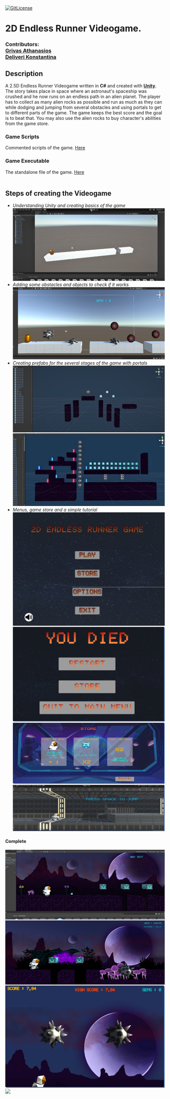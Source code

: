 <a href="https://github.com/konstantinadeliveri/2D-Endless-Runner/blob/main/LICENCE">
    <img src="https://gitlicense.com/badge/konstantinadeliveri/2D-Endless-Runner" alt="GitLicense">
</a>	

# 2D Endless Runner Videogame.
### Contributors:<br> [Grivas Athanasios](https://github.com/p17griv1)<br>[Deliveri Konstantina](https://github.com/konstantinadeliveri)

## Description
A 2.5D Endless Runner Videogame written in **C#** and created with [**Unity**](https://unity.com/).<br> The story takes place in space where an astronaut's spaceship was crushed and he now runs on an endless path in an alien planet. The player has to collect as many alien rocks as possible and run as much as they can while dodging and jumping from several obstacles and using portals to get to different parts of the game. The game keeps the best score and the goal is to beat that. You may also use the alien rocks to buy character's abilities from the game store.
<br>
### Game Scripts
Commented scripts of the game. [Here](./2D_endless_runner_files/Assets/Scripts)

### Game Executable
The standalone file of the game. [Here](./2d_endless_runner_standalone)
<br>
<br>
## Steps of creating the Videogame
* _Understanding Unity and creating basics of the game_<br>
![](img/Picture.png) <br>
* _Adding some obstacles and objects to check if it works_<br>
![](img/Picture1.png) <br>
* _Creating prefabs for the several stages of the game with portals_<br>
![](img/Picture2.png)
![](img/Picture3.png) <br>
* _Menus, game store and a simple tutorial_<br>
![](img/Picture4.png)
![](img/Picture8.png)
![](img/Picture9.png)
![](img/Picture10.png)<br>

#### Complete 
![](img/Picture5.png)
![](img/Picture6.png)
![](img/Picture7.png)
<br>
![](img/Picture11.gif)
